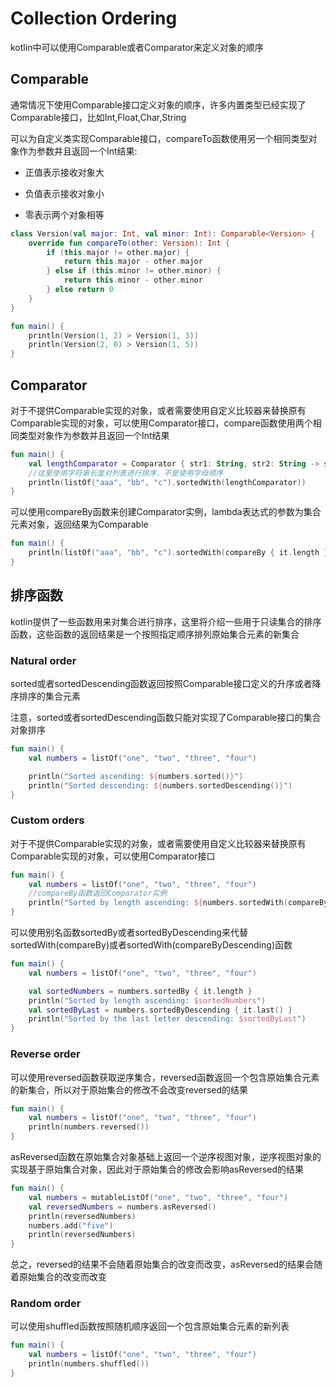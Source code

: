 # Collection Ordering
kotlin中可以使用Comparable或者Comparator来定义对象的顺序

## Comparable
通常情况下使用Comparable接口定义对象的顺序，许多内置类型已经实现了Comparable接口，比如Int,Float,Char,String

可以为自定义类实现Comparable接口，compareTo函数使用另一个相同类型对象作为参数并且返回一个Int结果:

* 正值表示接收对象大

* 负值表示接收对象小

* 零表示两个对象相等

```kotlin
class Version(val major: Int, val minor: Int): Comparable<Version> {
    override fun compareTo(other: Version): Int {
        if (this.major != other.major) {
            return this.major - other.major
        } else if (this.minor != other.minor) {
            return this.minor - other.minor
        } else return 0
    }
}

fun main() {    
    println(Version(1, 2) > Version(1, 3))
    println(Version(2, 0) > Version(1, 5))
}
```

## Comparator
对于不提供Comparable实现的对象，或者需要使用自定义比较器来替换原有Comparable实现的对象，可以使用Comparator接口，compare函数使用两个相同类型对象作为参数并且返回一个Int结果

```kotlin
fun main() {
    val lengthComparator = Comparator { str1: String, str2: String -> str1.length - str2.length }
    //这里使用字符串长度对列表进行排序，不是使用字母顺序
    println(listOf("aaa", "bb", "c").sortedWith(lengthComparator))
}
```

可以使用compareBy函数来创建Comparator实例，lambda表达式的参数为集合元素对象，返回结果为Comparable

```kotlin
fun main() {
    println(listOf("aaa", "bb", "c").sortedWith(compareBy { it.length }))
}
```

## 排序函数
kotlin提供了一些函数用来对集合进行排序，这里将介绍一些用于只读集合的排序函数，这些函数的返回结果是一个按照指定顺序排列原始集合元素的新集合

### Natural order
sorted或者sortedDescending函数返回按照Comparable接口定义的升序或者降序排序的集合元素

注意，sorted或者sortedDescending函数只能对实现了Comparable接口的集合对象排序

```kotlin
fun main() {
    val numbers = listOf("one", "two", "three", "four")

    println("Sorted ascending: ${numbers.sorted()}")
    println("Sorted descending: ${numbers.sortedDescending()}")
}
```

### Custom orders
对于不提供Comparable实现的对象，或者需要使用自定义比较器来替换原有Comparable实现的对象，可以使用Comparator接口

```kotlin
fun main() {
    val numbers = listOf("one", "two", "three", "four")
    //compareBy函数返回Comparator实例
    println("Sorted by length ascending: ${numbers.sortedWith(compareBy { it.length })}")
}
```

可以使用别名函数sortedBy或者sortedByDescending来代替sortedWith(compareBy)或者sortedWith(compareByDescending)函数

```kotlin
fun main() {
    val numbers = listOf("one", "two", "three", "four")

    val sortedNumbers = numbers.sortedBy { it.length }
    println("Sorted by length ascending: $sortedNumbers")
    val sortedByLast = numbers.sortedByDescending { it.last() }
    println("Sorted by the last letter descending: $sortedByLast")
}
```

### Reverse order
可以使用reversed函数获取逆序集合，reversed函数返回一个包含原始集合元素的新集合，所以对于原始集合的修改不会改变reversed的结果

```kotlin
fun main() {
    val numbers = listOf("one", "two", "three", "four")
    println(numbers.reversed())
}
```

asReversed函数在原始集合对象基础上返回一个逆序视图对象，逆序视图对象的实现基于原始集合对象，因此对于原始集合的修改会影响asReversed的结果

```kotlin
fun main() {
    val numbers = mutableListOf("one", "two", "three", "four")
    val reversedNumbers = numbers.asReversed()
    println(reversedNumbers)
    numbers.add("five")
    println(reversedNumbers)
}
```

总之，reversed的结果不会随着原始集合的改变而改变，asReversed的结果会随着原始集合的改变而改变

### Random order
可以使用shuffled函数按照随机顺序返回一个包含原始集合元素的新列表

```kotlin
fun main() {
    val numbers = listOf("one", "two", "three", "four")
    println(numbers.shuffled())
}
```

